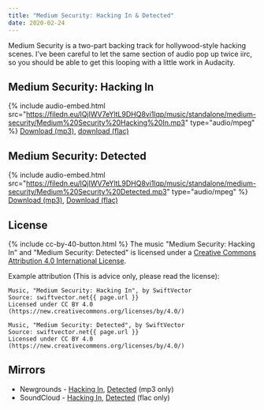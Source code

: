 ```yaml
---
title: "Medium Security: Hacking In & Detected"
date: 2020-02-24
---
```

Medium Security is a two-part backing track for hollywood-style hacking scenes. I’ve been careful to let the same section of audio pop up twice iirc, so you should be able to get this looping with a little work in Audacity.

## Medium Security: Hacking In
{% include audio-embed.html src="https://filedn.eu/lQjIWV7eYltL9DHQ8vi1lqp/music/standalone/medium-security/Medium%20Security%20Hacking%20In.mp3" type="audio/mpeg" %}
[Download (mp3)](https://filedn.eu/lQjIWV7eYltL9DHQ8vi1lqp/music/standalone/medium-security/Medium%20Security%20Hacking%20In.mp3),
[download (flac)](https://filedn.eu/lQjIWV7eYltL9DHQ8vi1lqp/music/standalone/medium-security/Medium%20Security%20Hacking%20In.flac)

## Medium Security: Detected
{% include audio-embed.html src="https://filedn.eu/lQjIWV7eYltL9DHQ8vi1lqp/music/standalone/medium-security/Medium%20Security%20Detected.mp3" type="audio/mpeg" %}
[Download (mp3)](https://filedn.eu/lQjIWV7eYltL9DHQ8vi1lqp/music/standalone/medium-security/Medium%20Security%20Detected.mp3),
[Download (flac)](https://filedn.eu/lQjIWV7eYltL9DHQ8vi1lqp/music/standalone/medium-security/Medium%20Security%20Detected.flac)

## License
{% include cc-by-40-button.html %}
The music "Medium Security: Hacking In" and "Medium Security: Detected" is licensed under a [Creative Commons Attribution 4.0 International License](http://creativecommons.org/licenses/by/4.0/).

Example attribution (This is advice only, please read the license):
```
Music, "Medium Security: Hacking In", by SwiftVector
Source: swiftvector.net{{ page.url }}
Licensed under CC BY 4.0 (https://new.creativecommons.org/licenses/by/4.0/)
```
```
Music, "Medium Security: Detected", by SwiftVector
Source: swiftvector.net{{ page.url }}
Licensed under CC BY 4.0 (https://new.creativecommons.org/licenses/by/4.0/)
```

## Mirrors
- Newgrounds - [Hacking In](https://www.newgrounds.com/audio/listen/914288), [Detected](https://www.newgrounds.com/audio/listen/914289) (mp3 only)
- SoundCloud - [Hacking In](https://soundcloud.com/swiftvector/medium-security-hacking-in), [Detected](https://soundcloud.com/swiftvector/medium-security-hacking-in) (flac only)
